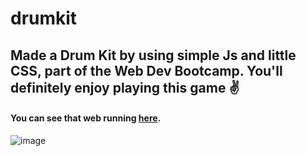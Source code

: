 # drumkit
## Made a Drum Kit by using simple Js and little CSS, part of the Web Dev Bootcamp. You'll definitely enjoy playing this game ✌
#### You can see that web running [here](https://tilltonystark.github.io/drumkit/).
![image](https://user-images.githubusercontent.com/89836460/147498530-b772c38e-126b-49bd-9d16-2c61c7c86a6a.png)
